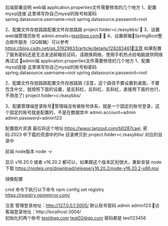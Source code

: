 后端部署说明
web端
application.properties文件需要修改的几个地方
1、配置 mysql连接  这里填写你自己mysql的账号和密码
spring.datasource.username=root
spring.datasource.password=root

2、配置文件存放路路配置文件存放路路
project.folder=c:/easybbs/

3、设置web端管理员账号
admin.emails=test@qq.com

4、设置邮箱SpringBoot整合邮件服务（QQ邮箱）可以参考 https://blog.csdn.net/qq_51929833/article/details/128283461注意 如果配置了服务密码还是无法发送邮箱验证码，请跟换网络，使用手机热点给电脑提供网络再试试
admin端
application.properties文件需要修改的几个地方
1、配置 mysql连接  这里填写你自己mysql的账号和密码
spring.datasource.username=root
spring.datasource.password=root

2、配置文件存放路路配置文件存放路路 (注意，这个路径不要设置到桌面，不要包含中文，就按照下面的设置，是反斜杠，反斜杠，反斜杠，直接用下面的也行，不用改了)
project.folder=c:/easybbs/

3、配置管理端登录账号管理端没有做账号体系，就是一个固定的账号登录，这个固定的账号就是配置的，不是在数据库中
admin.account=admin
admin.password=admin123



配置图片资源
最后将这个地址:https://wwur.lanzout.com/b0287caej  密码:2023
中下载的资源中的file 目录拷贝到 project.folder=c:/easybbs/ 对应的目录中

前端
node版本
node -v  

  显示 v16.20.0 或者  v16.20.2 都可以，如果跟这个版本区别很大，重新安装
node 下载 https://nodejs.org/download/release/v16.20.2/node-v16.20.2-x86.msi

镜像配置

cmd 命令下执行以下命令
npm config set registry https://registry.npmmirror.com/


注意
管理登录地址：http://127.0.0.1:3005/   默认账号密码  admin   admin123
访客端登录地址：http://localhost:3004/  
初始化的两个账号  test@qq.com   test02@qq.com  密码都是 test123456  
